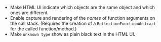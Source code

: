 - Make HTML UI indicate which objects are the same object and which ones are different.
- Enable capture and rendering of the _names_ of function arguments on the call stack. (Requires the creation of a `ReflectionFunctionAbstract` for the called function/method.)
- Make `unknown type` show as plain black text in the HTML UI.
